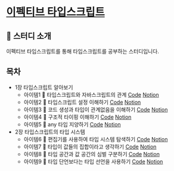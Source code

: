 # [이펙티브 타입스크립트](https://effectivetypescript.com/)

## 📌 스터디 소개

이펙티브 타입스크립트를 통해 타입스크립트를 공부하는 스터디입니다.

## 목차

- 1장 타입스크립트 알아보기
  - 아이템1 📝 타입스크립트와 자바스크립트의 관계 [Code](https://github.com/ryudg/TypeScriptStudy/tree/main/EffectiveTS/Section1/Item1) [Notion](https://www.notion.so/likeliontypescript/1-TypeScript-JavaScript-21ceb7e479604553954a7ccb5ef1cb7f)
  - 아이템2 📝 타입스크립트 설정 이해하기 [Code](https://github.com/ryudg/TypeScriptStudy/tree/main/EffectiveTS/Section1/Item2) [Notion](https://www.notion.so/likeliontypescript/2-b782251ce2fe4e86b6696d387aa4fb3c)
  - 아이템3 📝 코드 생성과 타입이 관계없음을 이해하기 [Code](https://github.com/ryudg/TypeScriptStudy/tree/main/EffectiveTS/Section1/Item3) [Notion](https://www.notion.so/likeliontypescript/3-f1c818829dc74ab59f11b1bcc7c36164)
  - 아이템4 📝 구조적 타이핑 이해하기 [Code](https://github.com/ryudg/TypeScriptStudy/tree/main/EffectiveTS/Section1/Item4) [Notion](https://www.notion.so/likeliontypescript/4-1e4c8df36152436d8e503bb89e794138)
  - 아이템5 📝 any 타입 지양하기 [Code](https://github.com/ryudg/TypeScriptStudy/tree/main/EffectiveTS/Section1/Item5) [Notion](https://www.notion.so/likeliontypescript/5-any-19ce4963133c421eb5372a95ba61eb00)
- 2장 타입스크립트의 타입 시스템
  - 아이템6 📝 편집기를 사용하여 타입 시스템 탐색하기 [Code](https://github.com/ryudg/TypeScriptStudy/tree/main/EffectiveTS/Section2/Item6) [Notion](https://www.notion.so/likeliontypescript/6-c08290a634fa4514a164ca4c1516f67c)
  - 아이템7 📝 타입이 값들의 집합이라고 생각하기 [Code](https://github.com/ryudg/TypeScriptStudy/tree/main/EffectiveTS/Section2/Item7) [Notion](https://www.notion.so/likeliontypescript/7-78a6554491784d6d87b69abe88dda324)
  - 아이템8 📝 타입 공간과 값 공간의 심벌 구분하기 [Code](https://github.com/ryudg/TypeScriptStudy/tree/main/EffectiveTS/Section2/Item8) [Notion](https://www.notion.so/likeliontypescript/8-213f77f1cae047bca809752db0e3ef73)
  - 아이템9 📝 타입 단언보다는 타입 선언을 사용하기 [Code](https://github.com/ryudg/TypeScriptStudy/tree/main/EffectiveTS/Section2/Item9) [Notion](https://www.notion.so/likeliontypescript/9-6bf6e6d1318a483c958f661028118959)
